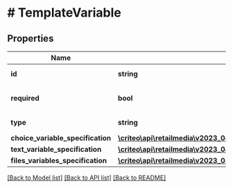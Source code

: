 # # TemplateVariable

## Properties

Name | Type | Description | Notes
------------ | ------------- | ------------- | -------------
**id** | **string** | The id of the variable |
**required** | **bool** | Whether the variable is required |
**type** | **string** | The type of the variable |
**choice_variable_specification** | [**\criteo\api\retailmedia\v2023_04\Model\ChoiceVariableSpecification**](ChoiceVariableSpecification.md) |  | [optional]
**text_variable_specification** | [**\criteo\api\retailmedia\v2023_04\Model\TextVariableSpecification**](TextVariableSpecification.md) |  | [optional]
**files_variables_specification** | [**\criteo\api\retailmedia\v2023_04\Model\FilesVariablesSpecification**](FilesVariablesSpecification.md) |  | [optional]

[[Back to Model list]](../../README.md#models) [[Back to API list]](../../README.md#endpoints) [[Back to README]](../../README.md)

